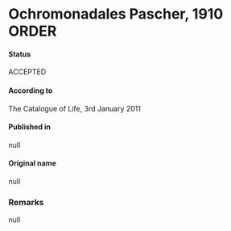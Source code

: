 Ochromonadales Pascher, 1910 ORDER
=======

#### Status
ACCEPTED

#### According to
The Catalogue of Life, 3rd January 2011

#### Published in
null

#### Original name
null

### Remarks
null